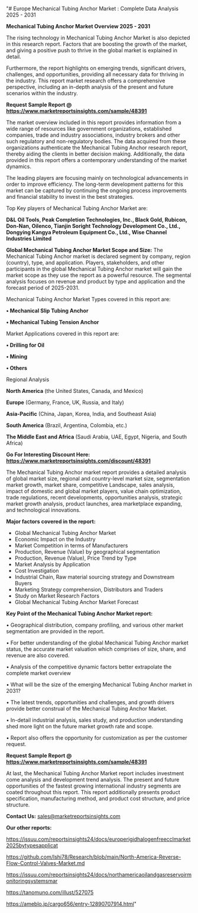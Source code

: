 "# Europe Mechanical Tubing Anchor Market : Complete Data Analysis 2025 - 2031

<Strong> Mechanical Tubing Anchor Market Overview 2025 - 2031</strong>

The rising technology in Mechanical Tubing Anchor Market is also depicted in this research report. Factors that are boosting the growth of the market, and giving a positive push to thrive in the global market is explained in detail.

Furthermore, the report highlights on emerging trends, significant drivers, challenges, and opportunities, providing all necessary data for thriving in the industry. This report market research offers a comprehensive perspective, including an in-depth analysis of the present and future scenarios within the industry.

<strong>Request Sample Report @ <a href=https://www.marketreportsinsights.com/sample/48391>https://www.marketreportsinsights.com/sample/48391</a></strong>

The market overview included in this report provides information from a wide range of resources like government organizations, established companies, trade and industry associations, industry brokers and other such regulatory and non-regulatory bodies. The data acquired from these organizations authenticate the Mechanical Tubing Anchor research report, thereby aiding the clients in better decision making. Additionally, the data provided in this report offers a contemporary understanding of the market dynamics.

The leading players are focusing mainly on technological advancements in order to improve efficiency. The long-term development patterns for this market can be captured by continuing the ongoing process improvements and financial stability to invest in the best strategies.

Top Key players of Mechanical Tubing Anchor Market are:

<strong>D&L Oil Tools, Peak Completion Technologies, Inc., Black Gold, Rubicon, Don-Nan, Oilenco, Tianjin Soright Technology Development Co., Ltd., Dongying Kangya Petroleum Equipment Co., Ltd., Wise Channel Industries Limited</strong>

<strong><b>Global Mechanical Tubing Anchor Market Scope and Size:</b></strong>
The Mechanical Tubing Anchor market is declared segment by company, region (country), type, and application. Players, stakeholders, and other participants in the global Mechanical Tubing Anchor market will gain the market scope as they use the report as a powerful resource. The segmental analysis focuses on revenue and product by type and application and the forecast period of 2025-2031.

Mechanical Tubing Anchor Market Types covered in this report are:

<strong>•  Mechanical Slip Tubing Anchor

•  Mechanical Tubing Tension Anchor</strong>

Market Applications covered in this report are:

<strong>•  Drilling for Oil

•  Mining

•  Others</strong> 

Regional Analysis

<strong>North America</strong> (the United States, Canada, and Mexico)

<strong>Europe</strong> (Germany, France, UK, Russia, and Italy)

<strong>Asia-Pacific</strong> (China, Japan, Korea, India, and Southeast Asia)

<strong>South America</strong> (Brazil, Argentina, Colombia, etc.)

<strong>The Middle East and Africa</strong> (Saudi Arabia, UAE, Egypt, Nigeria, and South Africa)

<strong>Go For Interesting Discount Here: <a href=https://www.marketreportsinsights.com/discount/48391>https://www.marketreportsinsights.com/discount/48391</a></strong>

The Mechanical Tubing Anchor market report provides a detailed analysis of global market size, regional and country-level market size, segmentation market growth, market share, competitive Landscape, sales analysis, impact of domestic and global market players, value chain optimization, trade regulations, recent developments, opportunities analysis, strategic market growth analysis, product launches, area marketplace expanding, and technological innovations.

<strong><b>Major factors covered in the report:</b></strong>
<ul>
  <li>Global Mechanical Tubing Anchor Market </li>
  <li>Economic Impact on the Industry</li>
  <li>Market Competition in terms of Manufacturers</li>
  <li>Production, Revenue (Value) by geographical segmentation</li>
  <li>Production, Revenue (Value), Price Trend by Type</li>
  <li>Market Analysis by Application</li>
  <li>Cost Investigation</li>
  <li>Industrial Chain, Raw material sourcing strategy and Downstream Buyers</li>
  <li>Marketing Strategy comprehension, Distributors and Traders</li>
  <li>Study on Market Research Factors</li>
  <li>Global Mechanical Tubing Anchor Market Forecast</li>
</ul>

<strong><b>Key Point of the Mechanical Tubing Anchor Market report:</b></strong>

• Geographical distribution, company profiling, and various other market segmentation are provided in the report.

• For better understanding of the global Mechanical Tubing Anchor market status, the accurate market valuation which comprises of size, share, and revenue are also covered.

• Analysis of the competitive dynamic factors better extrapolate the complete market overview

• What will be the size of the emerging Mechanical Tubing Anchor market in 2031?

• The latest trends, opportunities and challenges, and growth drivers provide better construal of the Mechanical Tubing Anchor Market.

• In-detail industrial analysis, sales study, and production understanding shed more light on the future market growth rate and scope.

• Report also offers the opportunity for customization as per the customer request.

<strong>Request Sample Report @ <a href=https://www.marketreportsinsights.com/sample/48391>https://www.marketreportsinsights.com/sample/48391</a></strong>

At last, the Mechanical Tubing Anchor Market report includes investment come analysis and development trend analysis. The present and future opportunities of the fastest growing international industry segments are coated throughout this report. This report additionally presents product specification, manufacturing method, and product cost structure, and price structure.

<strong>Contact Us:</strong>
sales@marketreportsinsights.com

<strong>Our other reports:</strong>

<a href=https://issuu.com/reportsinsights24/docs/europerigidhalogenfreecclmarket2025bytypesapplicat>https://issuu.com/reportsinsights24/docs/europerigidhalogenfreecclmarket2025bytypesapplicat</a>

<a href=https://github.com/Ishi78/Research/blob/main/North-America-Reverse-Flow-Control-Valves-Market.md>https://github.com/Ishi78/Research/blob/main/North-America-Reverse-Flow-Control-Valves-Market.md</a>

<a href=https://issuu.com/reportsinsights24/docs/northamericaoilandgasreservoirmonitoringsystemsmar>https://issuu.com/reportsinsights24/docs/northamericaoilandgasreservoirmonitoringsystemsmar</a>

<a href=https://tanomuno.com/illust/527075>https://tanomuno.com/illust/527075</a>

<a href=https://ameblo.jp/cargo656/entry-12890707914.html>https://ameblo.jp/cargo656/entry-12890707914.html</a>"

